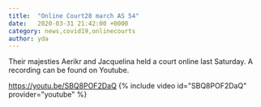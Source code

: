 ```yaml
---
title:  "Online Court28 march AS 54"
date:   2020-03-31 21:42:00 +0000
category: news,covid19,onlinecourts
author: yda
---
```


Their majesties Aerikr and Jacquelina held a court online last Saturday. A recording can be found on Youtube.

https://youtu.be/SBQ8POF2DaQ
{% include video id="SBQ8POF2DaQ" provider="youtube" %}


